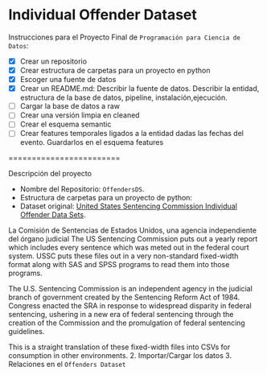 Individual Offender Dataset
========================

Instrucciones para el Proyecto Final de ``Programación para Ciencia de Datos``:

- [x] Crear un repositorio
- [x] Crear estructura de carpetas para un proyecto en python
- [x] Escoger una fuente de datos
- [x] Crear un README.md: Describir la fuente de datos. Describir la entidad, estructura de la base de datos, pipeline, instalación,ejecución.
- [ ] Cargar la base de datos a raw
- [ ] Crear una versión limpia en cleaned
- [ ] Crear el esquema semantic
- [ ] Crear features temporales ligados a la entidad dadas las fechas del evento. Guardarlos en el esquema features

========================

Descripción del proyecto

- Nombre del Repositorio: ``OffendersDS``.
- Estructura de carpetas para un proyecto de python: 
- Dataset original: [United States Sentencing Commission Individual Offender Data Sets](https://kevinhayeswilson.com/data.html).

La Comisión de Sentencias de Estados Unidos, una agencia independiente del órgano judicial 
The US Sentencing Commission puts out a yearly report which includes every sentence which was meted out in the federal court system. USSC puts these files out in a very non-standard fixed-width format along with SAS and SPSS programs to read them into those programs.

The U.S. Sentencing Commission is an independent agency in the judicial branch of government created by the Sentencing Reform Act of 1984. Congress enacted the SRA in response to widespread disparity in federal sentencing, ushering in a new era of federal sentencing through the creation of the Commission and the promulgation of federal sentencing guidelines.

This is a straight translation of these fixed-width files into CSVs for consumption in other environments. 
2. Importar/Cargar los datos
3. Relaciones en el ``Offenders Dataset``
